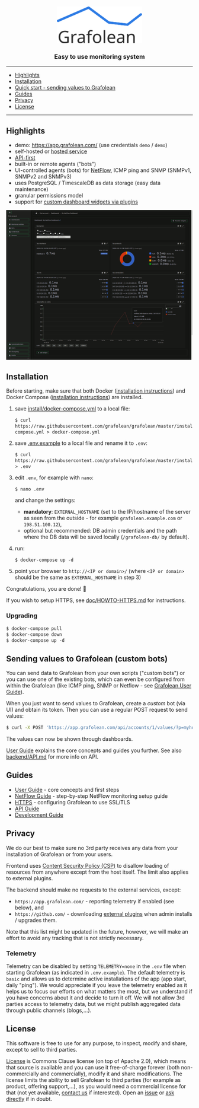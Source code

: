 <p align="center"><a href="https://grafolean.com/"><img src="frontend/public/logo.svg" alt="Grafolean" width="230" height="99" /></a></p>

<h3 align="center">Easy to use monitoring system</h3>

---

- [Highlights](#highlights)
- [Installation](#installation)
- [Quick start - sending values to Grafolean](#quick-start---sending-values-to-grafolean)
- [Guides](#guides)
- [Privacy](#privacy)
- [License](#license)

---

## Highlights

- demo: https://app.grafolean.com/ (use credentials `demo` / `demo`)
- self-hosted or [hosted service](https://app.grafolean.com/)
- [API-first](https://app.grafolean.com/api-doc/)
- built-in or remote agents ("bots")
- UI-controlled agents (bots) for [NetFlow](doc/HOWTO-NetFlow.md), ICMP ping and SNMP (SNMPv1, SNMPv2 and SNMPv3)
- uses PostgreSQL / TimescaleDB as data storage (easy data maintenance)
- granular permissions model
- support for [custom dashboard widgets via plugins](https://github.com/grafolean/widget-plugin-template)

![screenshot](doc/NetFlow/dashboard.png)


## Installation

Before starting, make sure that both Docker ([installation instructions](https://docs.docker.com/install/)) and Docker Compose ([installation instructions](https://docs.docker.com/compose/install/)) are installed.

1) save [install/docker-compose.yml](https://raw.githubusercontent.com/grafolean/grafolean/master/install/docker-compose.yml) to a local file:

    ```
    $ curl https://raw.githubusercontent.com/grafolean/grafolean/master/install/docker-compose.yml > docker-compose.yml
    ```

2) save [.env.example](https://raw.githubusercontent.com/grafolean/grafolean/master/install/.env.example) to a local file and rename it to `.env`:

    ```
    $ curl https://raw.githubusercontent.com/grafolean/grafolean/master/install/.env.example > .env
    ```

3) edit `.env`, for example with `nano`:
    ```
    $ nano .env
    ```
     and change the settings:

    - **mandatory**: `EXTERNAL_HOSTNAME` (set to the IP/hostname of the server as seen from the outside - for example `grafolean.example.com` or `198.51.100.12`),
    - optional but recommended: DB admin credentials and the path where the DB data will be saved locally (`/grafolean-db/` by default).

4) run:
    ```
    $ docker-compose up -d
    ```

5) point your browser to `http://<IP or domain>/` (where `<IP or domain>` should be the same as `EXTERNAL_HOSTNAME` in step 3)

Congratulations, you are done! :rocket:

If you wish to setup HTTPS, see [doc/HOWTO-HTTPS.md](doc/HOWTO-HTTPS.md) for instructions.

### Upgrading

```
$ docker-compose pull
$ docker-compose down
$ docker-compose up -d
```

## Sending values to Grafolean (custom bots)

You can send data to Grafolean from your own scripts ("custom bots") or you can use one of the existing bots, which can even be configured from within the Grafolean (like ICMP ping, SNMP or Netflow - see [Grafolean User Guide](doc/user-guide.md)).

When you just want to send values to Grafolean, create a *custom* bot (via UI) and obtain its token. Then you can use a regular POST request to send values:

```bash
$ curl -X POST 'https://app.grafolean.com/api/accounts/1/values/?p=myhouse.livingroom.humidity&v=57.3&b=<BotAPIToken>'
```

The values can now be shown through dashboards.

[User Guide](doc/user-guide.md) explains the core concepts and guides you further. See also [backend/API.md](backend/API.md) for more info on API.


## Guides

- [User Guide](doc/user-guide.md) - core concepts and first steps
- [NetFlow Guide](doc/HOWTO-NetFlow.md) - step-by-step NetFlow monitoring setup guide
- [HTTPS](doc/HOWTO-HTTPS.md) - configuring Grafolean to use SSL/TLS
- [API Guide](backend/API.md)
- [Development Guide](doc/HOWTO-dev.md)


## Privacy

We do our best to make sure no 3rd party receives any data from your installation of Grafolean or from your users.

Frontend uses [Content Security Policy (CSP)](https://developer.mozilla.org/en-US/docs/Web/HTTP/CSP) to disallow loading of resources from anywhere except from the host itself. The limit also applies to external plugins.

The backend should make no requests to the external services, except:
- `https://app.grafolean.com/` - reporting telemetry if enabled (see below), and
- `https://github.com/` - downloading [external plugins](https://github.com/grafolean/widget-plugin-template) when admin installs / upgrades them.

Note that this list might be updated in the future, however, we will make an effort to avoid any tracking that is not strictly necessary.

### Telemetry

Telemetry can be disabled by setting `TELEMETRY=none` in the `.env` file when starting Grafolean (as indicated in `.env.example`). The default telemetry is `basic` and allows us to determine active installations of the app (app start, daily "ping"). We would appreciate if you leave the telemetry enabled as it helps us to focus our efforts on what matters the most, but we understand if you have concerns about it and decide to turn it off. We will not allow 3rd parties access to telemetry data, but we might publish aggregated data through public channels (blogs,...).

## License

This software is free to use for any purpose, to inspect, modify and share, except to sell to third parties.

[License](LICENSE.md) is Commons Clause license (on top of Apache 2.0), which means that source is available and you can use it free-of-charge forever (both non-commercially and commercially), modify it and share modifications. The license limits the ability to sell Grafolean to third parties (for example as product, offering support,...), as you would need a commercial license for that (not yet available, [contact us](mailto:info@grafolean.com) if interested). Open an [issue](https://github.com/grafolean/grafolean/issues) or [ask directly](mailto:info@grafolean.com) if in doubt.
